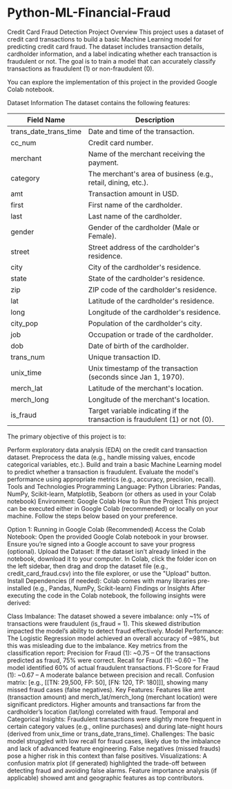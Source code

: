 # Python-ML-Financial-Fraud
Credit Card Fraud Detection Project
Overview
This project uses a dataset of credit card transactions to build a basic Machine Learning model for predicting credit card fraud. The dataset includes transaction details, cardholder information, and a label indicating whether each transaction is fraudulent or not. The goal is to train a model that can accurately classify transactions as fraudulent (1) or non-fraudulent (0).

You can explore the implementation of this project in the provided Google Colab notebook.

Dataset Information
The dataset contains the following features:

| Field Name            | Description                                                      |
|-----------------------|------------------------------------------------------------------|
| trans_date_trans_time | Date and time of the transaction.                                |
| cc_num                | Credit card number.                                              |
| merchant              | Name of the merchant receiving the payment.                      |
| category              | The merchant's area of business (e.g., retail, dining, etc.).    |
| amt                   | Transaction amount in USD.                                       |
| first                 | First name of the cardholder.                                    |
| last                  | Last name of the cardholder.                                     |
| gender                | Gender of the cardholder (Male or Female).                       |
| street                | Street address of the cardholder's residence.                    |
| city                  | City of the cardholder's residence.                              |
| state                 | State of the cardholder's residence.                             |
| zip                   | ZIP code of the cardholder's residence.                          |
| lat                   | Latitude of the cardholder's residence.                          |
| long                  | Longitude of the cardholder's residence.                         |
| city_pop              | Population of the cardholder's city.                             |
| job                   | Occupation or trade of the cardholder.                           |
| dob                   | Date of birth of the cardholder.                                 |
| trans_num             | Unique transaction ID.                                           |
| unix_time             | Unix timestamp of the transaction (seconds since Jan 1, 1970).   |
| merch_lat             | Latitude of the merchant's location.                             |
| merch_long            | Longitude of the merchant's location.                            |
| is_fraud              | Target variable indicating if the transaction is fraudulent (1) or not (0). |

The primary objective of this project is to:

Perform exploratory data analysis (EDA) on the credit card transaction dataset.
Preprocess the data (e.g., handle missing values, encode categorical variables, etc.).
Build and train a basic Machine Learning model to predict whether a transaction is fraudulent.
Evaluate the model's performance using appropriate metrics (e.g., accuracy, precision, recall).
Tools and Technologies
Programming Language: Python
Libraries: Pandas, NumPy, Scikit-learn, Matplotlib, Seaborn (or others as used in your Colab notebook)
Environment: Google Colab
How to Run the Project
This project can be executed either in Google Colab (recommended) or locally on your machine. Follow the steps below based on your preference.

Option 1: Running in Google Colab (Recommended)
Access the Colab Notebook:
Open the provided Google Colab notebook in your browser.
Ensure you’re signed into a Google account to save your progress (optional).
Upload the Dataset:
If the dataset isn’t already linked in the notebook, download it to your computer.
In Colab, click the folder icon on the left sidebar, then drag and drop the dataset file (e.g., credit_card_fraud.csv) into the file explorer, or use the "Upload" button.
Install Dependencies (if needed):
Colab comes with many libraries pre-installed (e.g., Pandas, NumPy, Scikit-learn)
Findings or Insights
After executing the code in the Colab notebook, the following insights were derived:

Class Imbalance:
The dataset showed a severe imbalance: only ~1% of transactions were fraudulent (is_fraud = 1). This skewed distribution impacted the model’s ability to detect fraud effectively.
Model Performance:
The Logistic Regression model achieved an overall accuracy of ~98%, but this was misleading due to the imbalance.
Key metrics from the classification report:
Precision for Fraud (1): ~0.75 – Of the transactions predicted as fraud, 75% were correct.
Recall for Fraud (1): ~0.60 – The model identified 60% of actual fraudulent transactions.
F1-Score for Fraud (1): ~0.67 – A moderate balance between precision and recall.
Confusion matrix: [e.g., [[TN: 29,500, FP: 50], [FN: 120, TP: 180]]], showing many missed fraud cases (false negatives).
Key Features:
Features like amt (transaction amount) and merch_lat/merch_long (merchant location) were significant predictors. Higher amounts and transactions far from the cardholder’s location (lat/long) correlated with fraud.
Temporal and Categorical Insights:
Fraudulent transactions were slightly more frequent in certain category values (e.g., online purchases) and during late-night hours (derived from unix_time or trans_date_trans_time).
Challenges:
The basic model struggled with low recall for fraud cases, likely due to the imbalance and lack of advanced feature engineering.
False negatives (missed frauds) pose a higher risk in this context than false positives.
Visualizations:
A confusion matrix plot (if generated) highlighted the trade-off between detecting fraud and avoiding false alarms.
Feature importance analysis (if applicable) showed amt and geographic features as top contributors.

